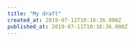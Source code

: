 ```yaml
---
title: "My draft"
created_at: 2019-07-11T10:16:36.000Z
published_at: 2019-07-11T10:16:36.000Z
---
```


